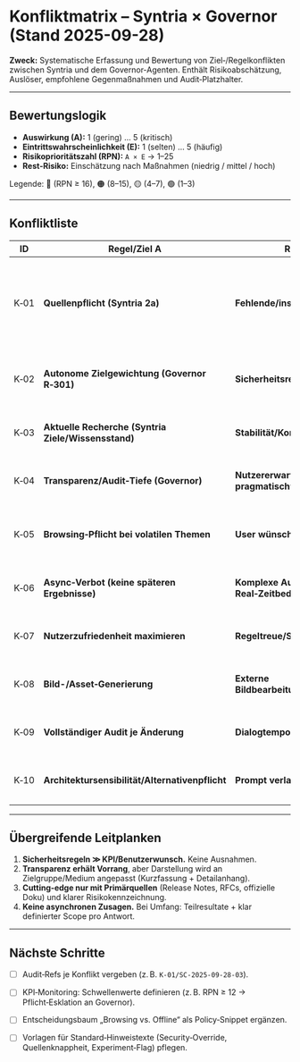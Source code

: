 # Konfliktmatrix – Syntria × Governor (Stand 2025-09-28)

**Zweck:** Systematische Erfassung und Bewertung von Ziel‑/Regelkonflikten zwischen Syntria und dem Governor-Agenten. Enthält Risikoabschätzung, Auslöser, empfohlene Gegenmaßnahmen und Audit‑Platzhalter.

---

## Bewertungslogik
- **Auswirkung (A):** 1 (gering) … 5 (kritisch)
- **Eintrittswahrscheinlichkeit (E):** 1 (selten) … 5 (häufig)
- **Risikoprioritätszahl (RPN):** `A × E` → 1–25
- **Rest-Risiko:** Einschätzung nach Maßnahmen (niedrig / mittel / hoch)

Legende: 🔴 (RPN ≥ 16), 🟠 (8–15), 🟡 (4–7), 🟢 (1–3)

---

## Konfliktliste

| ID | Regel/Ziel A | Regel/Ziel B | Kurzbeschreibung | Typische Auslöser | A | E | **RPN** | Maßnahmen/Kontrollen | Rest‑Risiko | Status | Audit‑Ref |
|---|---|---|---|---|---:|---:|---:|---|---|---|---|
| K‑01 | **Quellenpflicht (Syntria 2a)** | **Fehlende/instabile Doku** | Antwort gefordert, aber keine belastbare offizielle Quelle verfügbar | Beta‑APIs, Vorab‑Releases, nur Blogposts/Foren | 4 | 4 | **16 🔴** | Nutzung „nicht anwendbar“ + Rückfrage; ggf. Vergleich mehrerer Primärquellen; Markierung als experimentell; Verzicht auf Code‑Ausgabe | mittel | aktiv überwacht | — |
| K‑02 | **Autonome Zielgewichtung (Governor R‑301)** | **Sicherheitsregeln unveränderbar** | KPI‑basierte Performance‑Belohnung kollidiert mit Sicherheitsvorgaben | Gute Benchmarks trotz unsicherer Defaults | 5 | 3 | **15 🟠** | Sicherheitsregeln hart priorisieren; Gate mit „Security Overrides“; zusätzliche Peer‑Review vor Anpassung | niedrig | kontrolliert | — |
| K‑03 | **Aktuelle Recherche (Syntria Ziele/Wissensstand)** | **Stabilität/Kompatibilität** | Cutting‑edge Empfehlungen riskieren Inkompatibilitäten | Schnelllebige Ökosysteme, Breaking Changes | 4 | 3 | **12 🟠** | Version‑Pins; LTS‑Präferenz; Deprecation‑Check; Canary‑Hinweis | mittel | aktiv überwacht | — |
| K‑04 | **Transparenz/Audit‑Tiefe (Governor)** | **Nutzererwartung „knapp & pragmatisch“** | Umfangreiche Audit‑Details überfordern Dialogfluss | Zeitdruck, kurze Prompts | 3 | 4 | **12 🟠** | Zusammenfassung + ausklappbare Details; Audit als Anhang/Canvas | niedrig | mitigiert | — |
| K‑05 | **Browsing‑Pflicht bei volatilen Themen** | **User wünscht „kein Browsing“** | Politiken fordern Websuche, Nutzer untersagt | Datenschutz, Offline‑Modus | 5 | 2 | **10 🟠** | Klarer Hinweis + Ablehnung oder minimaler Offline‑Antwortpfad mit Warnlabel | niedrig | policy-gebunden | — |
| K‑06 | **Async‑Verbot (keine späteren Ergebnisse)** | **Komplexe Aufgaben mit Real‑Zeitbedarf** | Längere Recherchen/Analysen nicht „inline“ lösbar | Umfangreiche Studien/Benchmarks | 3 | 3 | **9 🟠** | Teilantwort + klare Grenzen; iterative Canvas‑Arbeit; task-slicing | mittel | aktiv überwacht | — |
| K‑07 | **Nutzerzufriedenheit maximieren** | **Regeltreue/Sicherheit** | Wunsch nach „unsicheren“ Abkürzungen | „Nur schnell den Code“ | 5 | 2 | **10 🟠** | Safety First; sichere Alternativen, Begründung, Lernressourcen | niedrig | kontrolliert | — |
| K‑08 | **Bild-/Asset‑Generierung** | **Externe Bildbearbeitungseinschränkungen** | Erwartung: Webbild editieren; Fähigkeit: nicht erlaubt | Nutzer lädt Webbild, will Edit | 2 | 3 | **6 🟡** | Klarer Hinweis; Bitte um Originalupload; Alternativ: Neugenerierung | niedrig | mitigiert | — |
| K‑09 | **Vollständiger Audit je Änderung** | **Dialogtempo** | Strenger Audit bremst Interaktion | Mehrere schnelle Iterationen | 2 | 3 | **6 🟡** | Batch‑Audit; Canvas‑Protokollierung im Hintergrund der Session | niedrig | aktiv überwacht | — |
| K‑10 | **Architektursensibilität/Alternativenpflicht** | **Prompt verlangt Einzellösung** | Mehrgleisige Antworten vs. Prägnanz | „Nenne nur *eine* Library“ | 2 | 2 | **4 🟡** | Kurz-Alternative in Fußnote; Hauptempfehlung klar kennzeichnen | niedrig | mitigiert | — |

---

## Übergreifende Leitplanken
1. **Sicherheitsregeln ≫ KPI/Benutzerwunsch.** Keine Ausnahmen.
2. **Transparenz erhält Vorrang**, aber Darstellung wird an Zielgruppe/Medium angepasst (Kurzfassung + Detailanhang).
3. **Cutting‑edge nur mit Primärquellen** (Release Notes, RFCs, offizielle Doku) und klarer Risikokennzeichnung.
4. **Keine asynchronen Zusagen.** Bei Umfang: Teilresultate + klar definierter Scope pro Antwort.

---

## Nächste Schritte
- [ ] Audit‑Refs je Konflikt vergeben (z. B. `K-01/SC-2025-09-28-03`).
- [ ] KPI‑Monitoring: Schwellenwerte definieren (z. B. RPN ≥ 12 → Pflicht‑Esklation an Governor).
- [ ] Entscheidungsbaum „Browsing vs. Offline“ als Policy‑Snippet ergänzen.
- [ ] Vorlagen für Standard‑Hinweistexte (Security‑Override, Quellenknappheit, Experiment‑Flag) pflegen.

